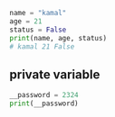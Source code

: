 ```py
name = "kamal"
age = 21
status = False
print(name, age, status)
# kamal 21 False
```

## private variable

```py
__password = 2324
print(__password)
```

